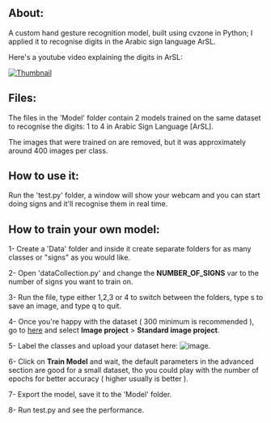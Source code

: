 ## About:
A custom hand gesture recognition model, built using cvzone in Python; I applied it to recognise digits in the Arabic sign language ArSL.

Here's a youtube video explaining the digits in ArSL: 

[![Thumbnail](https://img.youtube.com/vi/2Zraggt1tVs/0.jpg)](https://www.youtube.com/watch?v=2Zraggt1tVs)


## Files:
The files in the 'Model' folder contain 2 models trained on the same dataset to recognise the digits: 1 to 4 in Arabic Sign Language [ArSL].

The images that were trained on are removed, but it was approximately around 400 images per class.

## How to use it:
Run the 'test.py' folder, a window will show your webcam and you can start doing signs and it'll recognise them in real time.

## How to train your own model:
1- Create a 'Data' folder and inside it create separate folders for as many classes or "signs" as you would like.

2- Open 'dataCollection.py' and change the **NUMBER_OF_SIGNS** var to the number of signs you want to train on.

3- Run the file, type either 1,2,3 or 4 to switch between the folders, type s to save an image, and type q to quit.

4- Once you're happy with the dataset ( 300 minimum is recommended ), go to [here]([url](https://teachablemachine.withgoogle.com/train)https://teachablemachine.withgoogle.com/train) and select **Image project** > **Standard image project**.

5- Label the classes and upload your dataset here: ![image](https://github.com/Azed1ne/arabic-digit-sign-language-recognition/assets/123888749/25ce1857-9492-4c60-b3d4-bc74d496e8b3).

6- Click on **Train Model** and wait, the default parameters in the advanced section are good for a small dataset, tho you could play with the number of epochs for better accuracy ( higher usually is better ).

7- Export the model, save it to the 'Model' folder.

8- Run test.py and see the performance.
